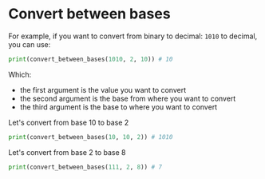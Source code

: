 # Convert between bases

For example, if you want to convert from binary to decimal: `1010` to decimal, you can use:

```py
print(convert_between_bases(1010, 2, 10)) # 10
```
Which:
- the first argument is the value you want to convert
- the second argument is the base from where you want to convert
- the third argument is the base to where you want to convert

Let's convert from base 10 to base 2

```py
print(convert_between_bases(10, 10, 2)) # 1010
```

Let's convert from base 2 to base 8

```py
print(convert_between_bases(111, 2, 8)) # 7
```
